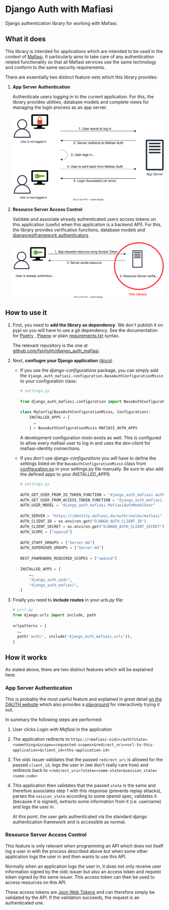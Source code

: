 # Django Auth with Mafiasi

Django authentication library for working with Mafiasi.

## What it does

This library is intended for applications which are intended to be used in the context of [Mafiasi](https://mafiasi.de).
It particularly aims to take care of any authentication related functionality so that all Mafiasi services use the 
same technology and conform to the same security requirements.

There are essentially two distinct feature-sets which this library provides:
1. **App Server Authentication** 

   Authenticate users logging in to the current application.
   For this, the library provides utilities, database models and complete views for managing the login process as an app server.

   ![App Server Diagram](.diagrams/app-server.drawio.svg)

2. **Resource Server Access Control**
   
   Validate and associate already authenticated users access tokens on this application (useful when this application is a backend API).
   For this, the library provides verification functions, database models and [djangorestframework authenticators](https://www.django-rest-framework.org/api-guide/authentication/).

   ![Resource Server Diagram](.diagrams/resource-server.drawio.svg)


## How to use it

1. First, you need to **add the library as dependency**. We don't publish it on pypi so you will have to use a git
  dependency. See the documentation
  for [Poetry](https://python-poetry.org/docs/dependency-specification/#git-dependencies)
  , [Pipenv](https://pipenv-fork.readthedocs.io/en/latest/basics.html#a-note-about-vcs-dependencies) or
  plain [requirements.txt](https://stackoverflow.com/questions/16584552/how-to-state-in-requirements-txt-a-direct-github-source)
  syntax.

   The relevant repository is the one
  at [github.com/fsinfuhh/django_auth_mafiasi](https://github.com/fsinfuhh/django_auth_mafiasi).

2. Next, **confiugre your Django application** ([docs](https://docs.djangoproject.com/en/dev/topics/settings/)).

   - If you use the *django-configurations* package, you can simply add the `django_auth_mafiasi.configuration.BaseAuthConfigurationMixin` to your configuration class:
   
     ```python
     # settings.py
      
     from django_auth_mafiasi.configuration import BaseAuthConfigurationMixin
    
     class MyConfig(BaseAuthConfigurationMixin, Configuration):
         INSTALLED_APPS = [
           …
         ] + BaseAuthConfigurationMixin.MAFIASI_AUTH_APPS
     ```

     A development configuration mixin exists as well. This is configured to allow every mafiasi user to log in and uses the *dev-client* for mafiasi-identity connections.

   - If you don't use *django-configurations* you will have to define the settings listed on the
     `BaseAuthConfigurationMixin` class
     from [configuration.py](https://git.mafiasi.de/mafiasi-ag/django_auth_mafiasi/src/branch/master/django_auth_mafiasi/configuration.py)
     in your settings.py file manually. Be sure to also add the defined apps to your *INSTALLED_APPS*:
     ```python
     # settings.py
      
     AUTH_GET_USER_FROM_ID_TOKEN_FUNCTION = "django_auth_mafiasi.auth.get_user_from_id_token"
     AUTH_GET_USER_FROM_ACCESS_TOKEN_FUNCTION = "django_auth_mafiasi.auth.get_user_from_access_token"
     AUTH_USER_MODEL = "django_auth_mafiasi.MafiasiAuthModelUser"
  
     AUTH_SERVER = "https://identity.mafiasi.de/auth/realms/mafiasi"
     AUTH_CLIENT_ID = os.environ.get("DJANGO_AUTH_CLIENT_ID")
     AUTH_CLIENT_SECRET = os.environ.get("DJANGO_AUTH_CLIENT_SECRET")
     AUTH_SCOPE = ["openid"]
  
     AUTH_STAFF_GROUPS = ["Server-AG"]
     AUTH_SUPERUSER_GROUPS = ["Server-AG"]
      
     REST_FRAMEWORK_REQUIRED_SCOPES = ["openid"]
      
     INSTALLED_APPS = [
         …,
         "django_auth_oidc",
         "django_auth_mafiasi",
     ]
     ```

3. Finally you need to **include routes** in your *urls.py* file:
   ```python
   # ursl.py
   from django.urls import include, path
   
   urlpatterns = [
     …,
     path('auth/', include('django_auth_mafiasi.urls')),
   ]
   ```


## How it works

As stated above, there are two distinct features which will be explained here.

### App Server Authentication

This is probably the most useful feature and explained in great detail [on the OAUTH website](https://www.oauth.com/)
which also provides a [playground](https://www.oauth.com/playground/oidc.html) for interactively trying it out.

In summary the following steps are performed:
1. User clicks *Login with Mafiasi* in the application
2. The application redirects to 
   `https://<mafiasi-oidc>/auth?state=<something>&scope=<requested-scopes>&redirect_uri=<url-to-this-application>&client_id=<ths-application-id>`
3. The oidc issuer validates that the passed `redirect_uri` is allowed for the passed `client_id`, logs the user in 
   (we don't really care how) and redirects back to `<redirect_uri>?state=<same-state>&session_state=<some-code>`
4. This application then validates that the passed `state` is the same and therefore associates step 1 with this response
   (prevents replay attacks), parses the `session_state` according to some openid spec, validates it (because it is signed),
   extracts some information from it (i.e. username) and logs the user in.
   
   At this point, the user gets authenticated via the standard django authentication framework and is accessible as normal.

### Resource Server Access Control

This feature is only relevant when programming an API which does not itself log a user in with the process described
above but when some other application logs the user in and then wants to use this API.

Normally when an application logs the user in, it does not only receive user information signed by the oidc issuer but
also an access token and request token signed by the same issuer. This access token can then be used to access resources
on this API.

These access tokens are [Json Web Tokens](https://jwt.io/) and can therefore simply be validated by the API.
If the validation succeeds, the request is an authenticated one.
